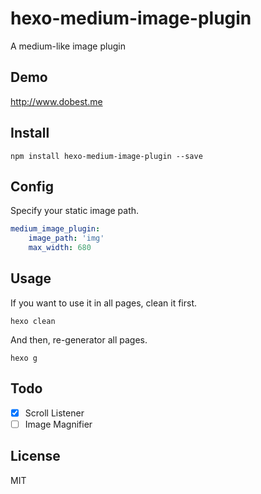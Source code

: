 # hexo-medium-image-plugin
A medium-like image plugin

## Demo

http://www.dobest.me

## Install

```
npm install hexo-medium-image-plugin --save
```

## Config

Specify your static image path.
```yaml
medium_image_plugin:
    image_path: 'img'
    max_width: 680 
```

## Usage

If you want to use it in all pages, clean it first.

```
hexo clean
```

And then, re-generator all pages.
```
hexo g
```

## Todo
- [x] Scroll Listener
- [ ] Image Magnifier

## License
MIT